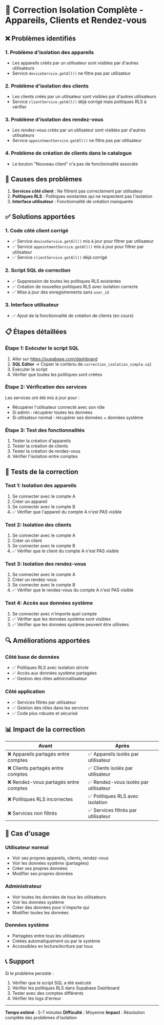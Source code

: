 # 🔧 Correction Isolation Complète - Appareils, Clients et Rendez-vous

## ❌ Problèmes identifiés

### 1. Problème d'isolation des appareils
- Les appareils créés par un utilisateur sont visibles par d'autres utilisateurs
- Service `deviceService.getAll()` ne filtre pas par utilisateur

### 2. Problème d'isolation des clients
- Les clients créés par un utilisateur sont visibles par d'autres utilisateurs
- Service `clientService.getAll()` déjà corrigé mais politiques RLS à vérifier

### 3. Problème d'isolation des rendez-vous
- Les rendez-vous créés par un utilisateur sont visibles par d'autres utilisateurs
- Service `appointmentService.getAll()` ne filtre pas par utilisateur

### 4. Problème de création de clients dans le catalogue
- Le bouton "Nouveau client" n'a pas de fonctionnalité associée

## 🎯 Causes des problèmes

1. **Services côté client** : Ne filtrent pas correctement par utilisateur
2. **Politiques RLS** : Politiques existantes qui ne respectent pas l'isolation
3. **Interface utilisateur** : Fonctionnalité de création manquante

## ✅ Solutions apportées

### 1. Code côté client corrigé
- ✅ Service `deviceService.getAll()` mis à jour pour filtrer par utilisateur
- ✅ Service `appointmentService.getAll()` mis à jour pour filtrer par utilisateur
- ✅ Service `clientService.getAll()` déjà corrigé

### 2. Script SQL de correction
- ✅ Suppression de toutes les politiques RLS existantes
- ✅ Création de nouvelles politiques RLS avec isolation correcte
- ✅ Mise à jour des enregistrements sans `user_id`

### 3. Interface utilisateur
- ✅ Ajout de la fonctionnalité de création de clients (en cours)

## 📋 Étapes détaillées

### Étape 1: Exécuter le script SQL
1. Aller sur https://supabase.com/dashboard
2. **SQL Editor** → Copier le contenu de `correction_isolation_simple.sql`
3. Exécuter le script
4. Vérifier que toutes les politiques sont créées

### Étape 2: Vérification des services
Les services ont été mis à jour pour :
- Récupérer l'utilisateur connecté avec son rôle
- Si admin : récupérer toutes les données
- Si utilisateur normal : récupérer ses données + données système

### Étape 3: Test des fonctionnalités
1. Tester la création d'appareils
2. Tester la création de clients
3. Tester la création de rendez-vous
4. Vérifier l'isolation entre comptes

## 🧪 Tests de la correction

### Test 1: Isolation des appareils
1. Se connecter avec le compte A
2. Créer un appareil
3. Se connecter avec le compte B
4. ✅ Vérifier que l'appareil du compte A n'est PAS visible

### Test 2: Isolation des clients
1. Se connecter avec le compte A
2. Créer un client
3. Se connecter avec le compte B
4. ✅ Vérifier que le client du compte A n'est PAS visible

### Test 3: Isolation des rendez-vous
1. Se connecter avec le compte A
2. Créer un rendez-vous
3. Se connecter avec le compte B
4. ✅ Vérifier que le rendez-vous du compte A n'est PAS visible

### Test 4: Accès aux données système
1. Se connecter avec n'importe quel compte
2. ✅ Vérifier que les données système sont visibles
3. ✅ Vérifier que les données système peuvent être utilisées

## 🔍 Améliorations apportées

### Côté base de données
- ✅ Politiques RLS avec isolation stricte
- ✅ Accès aux données système partagées
- ✅ Gestion des rôles admin/utilisateur

### Côté application
- ✅ Services filtrés par utilisateur
- ✅ Gestion des rôles dans les services
- ✅ Code plus robuste et sécurisé

## 📊 Impact de la correction

| Avant | Après |
|-------|-------|
| ❌ Appareils partagés entre comptes | ✅ Appareils isolés par utilisateur |
| ❌ Clients partagés entre comptes | ✅ Clients isolés par utilisateur |
| ❌ Rendez-vous partagés entre comptes | ✅ Rendez-vous isolés par utilisateur |
| ❌ Politiques RLS incorrectes | ✅ Politiques RLS avec isolation |
| ❌ Services non filtrés | ✅ Services filtrés par utilisateur |

## 🚨 Cas d'usage

### Utilisateur normal
- Voir ses propres appareils, clients, rendez-vous
- Voir les données système (partagées)
- Créer ses propres données
- Modifier ses propres données

### Administrateur
- Voir toutes les données de tous les utilisateurs
- Voir les données système
- Créer des données pour n'importe qui
- Modifier toutes les données

### Données système
- Partagées entre tous les utilisateurs
- Créées automatiquement ou par le système
- Accessibles en lecture/écriture par tous

## 📞 Support
Si le problème persiste :
1. Vérifier que le script SQL a été exécuté
2. Vérifier les politiques RLS dans Supabase Dashboard
3. Tester avec des comptes différents
4. Vérifier les logs d'erreur

---
**Temps estimé** : 5-7 minutes
**Difficulté** : Moyenne
**Impact** : Résolution complète des problèmes d'isolation
